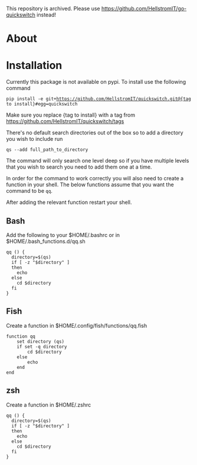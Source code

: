 This repository is archived. Please use https://github.com/HellstromIT/go-quickswitch instead!

# About

# Installation
Currently this package is not available on pypi. To install use the following command

<code>pip install -e git+https://github.com/HellstromIT/quickswitch.git@{tag to install}#egg=quickswitch</code>

Make sure you replace {tag to install} with a tag from https://github.com/HellstromIT/quickswitch/tags

There's no default search directories out of the box so to add a directory you wish to include run 

<code>qs --add full_path_to_directory</code>

The command will only search one level deep so if you have multiple levels that you wish to search you need to add them one at a time.

In order for the command to work correctly you will also need to create a function in your shell. The below functions assume that you want the command to be `qq`. 

After adding the relevant function restart your shell.

## Bash 
Add the following to your $HOME/.bashrc or in $HOME/.bash_functions.d/qq.sh

```
qq () {
  directory=$(qs)
  if [ -z "$directory" ]
  then
    echo
  else
    cd $directory
  fi
}
```

## Fish
Create a function in $HOME/.config/fish/functions/qq.fish

```
function qq
    set directory (qs)
    if set -q directory
        cd $directory
    else
        echo
    end
end
``` 

## zsh
Create a function in $HOME/.zshrc

```
qq () {
  directory=$(qs)
  if [ -z "$directory" ]
  then
    echo
  else
    cd $directory
  fi
}
```
